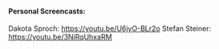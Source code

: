 
#### Personal Screencasts:
Dakota Sproch: https://youtu.be/U6jyO-BLr2o
Stefan Steiner: https://youtu.be/3NiRqUhxaRM